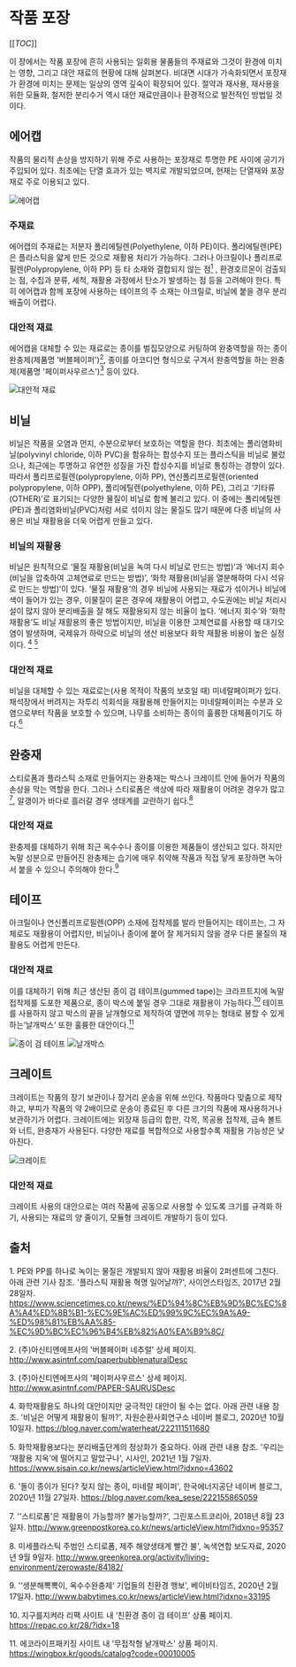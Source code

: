 # 작품 포장

[[_TOC_]]

이 장에서는 작품 포장에 흔히 사용되는 일회용 물품들의 주재료와 그것이 환경에 미치는 영향, 그리고 대안 재료의 현황에 대해 살펴본다. 비대면 시대가 가속화되면서 포장재가 환경에 미치는 문제는 일상의 영역 깊숙이 확장되어 있다. 절약과 재사용, 재사용을 위한 모듈화, 철저한 분리수거 역시 대안 재료만큼이나 환경적으로 발전적인 방법일 것이다. 

## 에어캡 

작품의 물리적 손상을 방지하기 위해 주로 사용하는 포장재로 투명한 PE 사이에 공기가 주입되어 있다. 최초에는 단열 효과가 있는 벽지로 개발되었으며, 현재는 단열재와 포장재로 주로 이용되고 있다. 

![에어캡](/uploads/tmp.fagscXT5Ll.png)

### 주재료
에어캡의 주재료는 저분자 폴리에틸렌(Polyethylene, 이하 PE)이다. 폴리에틸렌(PE)은 플라스틱을 얇게 만든 것으로 재활용 처리가 가능하다. 그러나 아크릴이나 폴리프로필렌(Polypropylene, 이하 PP) 등 타 소재와 결합되지 않는 점[<sup id="footnote-main">1</sup>](#fn1)
, 환경호르몬이 검출되는 점, 수집과 분류, 세척, 재활용 과정에서 탄소가 발생하는 점 등을 고려해야 한다. 특히 에어캡과 함께 포장에 사용하는 테이프의 주 소재는 아크릴로, 비닐에 붙을 경우 분리배출이 어렵다. 

### 대안적 재료
에어캡을 대체할 수 있는 재료로는 종이를 벌집모양으로 커팅하여 완충역할을 하는 종이 완충제(제품명 ‘버블페이퍼')[<sup id="footnote-main">2</sup>](#fn2), 종이를 아코디언 형식으로 구겨서 완충역할을 하는 완충제(제품명 '페이퍼사우르스')[<sup id="footnote-main">3</sup>](#fn3) 등이 있다.

![대안적 재료](/uploads/tmp.Z876jniqbI.png)

 
## 비닐
비닐은 작품을 오염과 먼지, 수분으로부터 보호하는 역할을 한다. 최초에는 폴리염화비닐(polyvinyl chloride, 이하 PVC)을 함유하는 합성수지 또는 플라스틱을 비닐로 불렀으나, 최근에는 투명하고 유연한 성질을 가진 합성수지를 비닐로 통칭하는 경향이 있다. 따라서 폴리프로필렌(polypropylene, 이하 PP), 연신폴리프로필렌(oriented polypropylene, 이하 OPP), 폴리에틸렌(polyethylene, 이하 PE), 그리고 ‘기타류(OTHER)’로 표기되는 다양한 물질이 비닐로 함께 불리고 있다. 이 중에는 폴리에틸렌(PE)과 폴리염화비닐(PVC)처럼 서로 섞이지 않는 물질도 많기 때문에 다종 비닐의 사용은 비닐 재활용을 더욱 어렵게 만들고 있다.

### 비닐의 재활용
비닐은 원칙적으로 ‘물질 재활용(비닐을 녹여 다시 비닐로 만드는 방법)’과 ‘에너지 회수(비닐을 압축하여 고체연료로 만드는 방법)’, ‘화학 재활용(비닐을 열분해하여 다시 석유로 만드는 방법)’이 있다. 
‘물질 재활용’의 경우 비닐에 사용되는 재료가 섞이거나 비닐에 색이 들어가 있는 경우, 이물질이 묻은 경우에 재활용이 어렵고, 수도권에는 비닐 처리시설이 많지 않아 분리배출을 잘 해도 재활용되지 않는 비율이 높다. ‘에너지 회수’와 ‘화학 재활용’도 비닐 재활용의 좋은 방법이지만, 비닐을 이용한 고체연료를 사용할 때 대기오염이 발생하며, 국제유가 하락으로 비닐의 생산 비용보다 화학 재활용 비용이 높은 실정이다.
 [<sup id="footnote-main">4</sup>](#fn4) [<sup id="footnote-main">5</sup>](#fn5)

### 대안적 재료
비닐을 대체할 수 있는 재료로는(사용 목적이 작품의 보호일 때) 미네랄페이퍼가 있다. 채석장에서 버려지는 자투리 석회석을 재활용해 만들어지는 미네랄페이퍼는 수분과 오염으로부터 작품을 보호할 수 있으며, 나무를 소비하는 종이의 훌륭한 대체품이기도 하다.[<sup id="footnote-main">6</sup>](#fn6)


## 완충재
스티로폼과 플라스틱 소재로 만들어지는 완충재는 박스나 크레이트 안에 들어가 작품의 손상을 막는 역할을 한다. 그러나 스티로폼은 색상에 따라 재활용이 어려운 경우가 많고[<sup id="footnote-main">7</sup>](#fn7), 알갱이가 바다로 흘러갈 경우 생태계를 교란하기 쉽다.[<sup id="footnote-main">8</sup>](#fn8)

### 대안적 재료
완충제를 대체하기 위해 최근 옥수수나 종이를 이용한 제품들이 생산되고 있다. 하지만 녹말 성분으로 만들어진 완충제는 습기에 매우 취약해 작품과 직접 닿게 포장하면 녹아서 붙을 수 있으니 주의해야 한다.[<sup id="footnote-main">9</sup>](#fn9)


## 테이프
아크릴이나 연신폴리프로필렌(OPP) 소재에 접착제를 발라 만들어지는 테이프는, 그 자체로도 재활용이 어렵지만, 비닐이나 종이에 붙어 잘 제거되지 않을 경우 다른 물질의 재활용도 어렵게 만든다.

### 대안적 재료
이를 대체하기 위해 최근 생산된 종이 검 테이프(gummed tape)는 크라프트지에 녹말 접착제를 도포한 제품으로, 종이 박스에 붙일 경우 그대로 재활용이 가능하다.[<sup id="footnote-main">10</sup>](#fn10) 테이프를 사용하지 않고 박스의 끝을 날개형으로 제작하여 옆면에 끼우는 형태로 봉할 수 있게 하는‘날개박스’ 또한 훌륭한 대안이다.[<sup id="footnote-main">11</sup>](#fn11)

![종이 검 테이프](/uploads/part1-02.jpg)
![날개박스](/uploads/part1-03.jpg)

## 크레이트
크레이트는 작품의 장기 보관이나 장거리 운송을 위해 쓰인다. 작품마다 맞춤으로 제작하고, 부피가 작품의 약 2배이므로 운송이 종료된 후 다른 크기의 작품에 재사용하거나 보관하기가 어렵다. 크레이트에는 외장재 등급의 합판, 각목, 목공용 접착제, 금속 볼트와 너트, 완충재가 사용된다. 다양한 재료를 복합적으로 사용할수록 재활용 가능성은 낮아진다. 

![크레이트](/uploads/part1-04.jpg)
### 대안적 재료
크레이트 사용의 대안으로는 여러 작품에 공동으로 사용할 수 있도록 크기를 규격화 하기, 사용되는 재료의 양 줄이기, 모듈형 크레이트 개발하기 등이 있다.

## 출처
<span id="fn1">1. </span> PE와 PP를 하나로 녹이는 물질은 개발되지 않아 재활용 비율이 2퍼센트에 그친다. 아래 관련 기사 참조. '플라스틱 재활용 혁명 일어날까?', 사이언스타임즈, 2017년 2월 28일자. https://www.sciencetimes.co.kr/news/%ED%94%8C%EB%9D%BC%EC%8A%A4%ED%8B%B1-%EC%9E%AC%ED%99%9C%EC%9A%A9-%ED%98%81%EB%AA%85-%EC%9D%BC%EC%96%B4%EB%82%A0%EA%B9%8C/

<span id="fn2">2. </span> (주)아신티엔에프사의 '버블페이퍼 네추럴' 상세 페이지. http://www.asintnf.com/paperbubblenaturalDesc

<span id="fn3">3. </span> (주)아신티엔에프사의 '페이퍼사우르스' 상세 페이지. http://www.asintnf.com/PAPER-SAURUSDesc

<span id="fn4">4. </span> 화학재활용도 하나의 대안이지만 궁극적인 대안이 될 수는 없다. 아래 관련 내용 참조. '비닐은 어떻게 재활용이 될까?', 자원순환사회연구소 네이버 블로그, 2020년 10월 10일자. 
https://blog.naver.com/waterheat/222111511680

<span id="fn5">5. </span> 화학재활용보다는 분리배출단계의 정상화가 중요하다. 아래 관련 내용 참조. '우리는 ‘재활용 지옥’에 떨어지고 말았구나', 시사인, 2021년 1월 7일자. https://www.sisain.co.kr/news/articleView.html?idxno=43602

<span id="fn6">6. </span>'돌이 종이가 된다? 젖지 않는 종이, 미네랄 페이퍼', 한국에너지공단 네이버 블로그, 2020년 11월 27일자. https://blog.naver.com/kea_sese/222155865059

<span id="fn7">7. </span>''스티로폼'은 재활용이 가능할까? 불가능할까?', 그린포스트코리아, 2018년 8월 23일자. http://www.greenpostkorea.co.kr/news/articleView.html?idxno=95357

<span id="fn8">8. </span>미세플라스틱 주범인 스티로폼, 제주 해양생태계 빨간 불', 녹색연합 보도자료, 2020년 9월 9일자. http://www.greenkorea.org/activity/living-environment/zerowaste/84182/

<span id="fn9">9. </span>'‘생분해뽁뽁이, 옥수수완충제‘ 기업들의 친환경 행보', 베이비타임즈, 2020년 2월 17일자. http://www.babytimes.co.kr/news/articleView.html?idxno=33195

<span id="fn10">10. </span>지구를지켜라 리팩 사이트 내 ‘친환경 종이 검 테이프’ 상품 페이지. https://repac.co.kr/28/?idx=18

<span id="fn11">11. </span>에코라이프패키징 사이트 내 '무접착형 낱개박스' 상품 페이지. https://wingbox.kr/goods/catalog?code=00010005